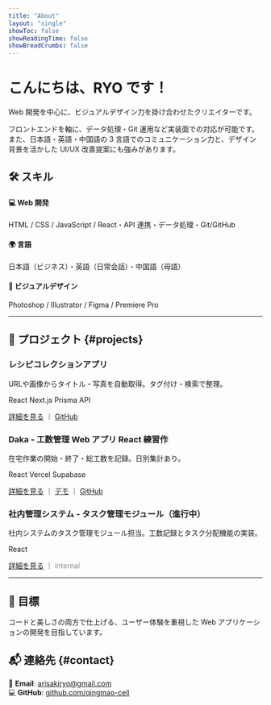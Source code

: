 ```yaml
---
title: "About"
layout: "single"
showToc: false
showReadingTime: false
showBreadCrumbs: false
---
```


# こんにちは、RYO です！

Web 開発を中心に、ビジュアルデザイン力を掛け合わせたクリエイターです。

フロントエンドを軸に、データ処理・Git 運用など実装面での対応が可能です。  
また、日本語・英語・中国語の 3 言語でのコミュニケーション力と、デザイン背景を活かした UI/UX 改善提案にも強みがあります。

## 🛠️ スキル

<div class="skills-grid">
  <div class="skill-category">
    <h4>💻 Web 開発</h4>
    <p>HTML / CSS / JavaScript / React・API 連携・データ処理・Git/GitHub</p>
  </div>
  <div class="skill-category">
    <h4>🌍 言語</h4>
    <p>日本語（ビジネス）・英語（日常会話）・中国語（母語）</p>
  </div>
  <div class="skill-category">
    <h4>🎨 ビジュアルデザイン</h4>
    <p>Photoshop / Illustrator / Figma / Premiere Pro</p>
  </div>
</div>

---

## 🚀 プロジェクト {#projects}

<div class="projects-grid">
  <div class="project-card">
    <h3>レシピコレクションアプリ</h3>
    <p class="summary">URLや画像からタイトル・写真を自動取得。タグ付け・検索で整理。</p>
    <div class="tech-badges">
      <span class="tech-badge">React</span>
      <span class="tech-badge">Next.js</span>
      <span class="tech-badge">Prisma</span>
      <span class="tech-badge">API</span>
    </div>
    <p><a href="/portfolio/recipe-collection/">詳細を見る</a> ｜ <a href="#">GitHub</a></p>
  </div>
  <div class="project-card">
    <h3>Daka - 工数管理 Web アプリ <span class="note">React 練習作</span></h3>
    <p class="summary">在宅作業の開始・終了・総工数を記録。日別集計あり。</p>
    <div class="tech-badges">
      <span class="tech-badge">React</span>
      <span class="tech-badge">Vercel</span>
      <span class="tech-badge">Supabase</span>
    </div>
    <p><a href="/portfolio/timesheet-tool/">詳細を見る</a> ｜ <a href="https://daka-lake.vercel.app/" target="_blank">デモ</a> ｜ <a href="https://github.com/qingmao-cell/daka" target="_blank">GitHub</a></p>
  </div>
  <div class="project-card">
    <h3>社内管理システム - タスク管理モジュール（進行中）</h3>
    <p class="summary">社内システムのタスク管理モジュール担当。工数記録とタスク分配機能の実装。</p>
    <div class="tech-badges">
      <span class="tech-badge">React</span>
    </div>
    <p><a href="/portfolio/task-management/">詳細を見る</a> ｜ <span style="opacity: 0.5;">Internal</span></p>
  </div>
</div>

---

## 🎯 目標

コードと美しさの両方で仕上げる、ユーザー体験を重視した Web アプリケーションの開発を目指しています。

## 📬 連絡先 {#contact}

📧 **Email**: [arisakiryo@gmail.com](mailto:arisakiryo@gmail.com)  
💻 **GitHub**: [github.com/qingmao-cell](https://github.com/qingmao-cell)
